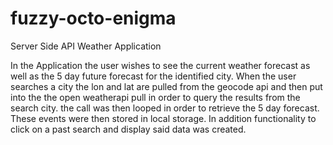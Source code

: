 # fuzzy-octo-enigma
Server Side API Weather Application

In the Application the user wishes to see the current weather forecast as well as the 5 day future forecast for the identified city. When the user searches a city the lon and lat are pulled from the geocode api and then put into the the open weatherapi pull in order to query the results from the search city. the call was then looped in order to retrieve the 5 day forecast. These events were then stored in local storage. In addition functionality to click on a past search and display said data was created.
